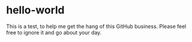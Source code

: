 # hello-world

This is a test, to help me get the hang of this GitHub business. Please feel free to ignore it and go about your day.
